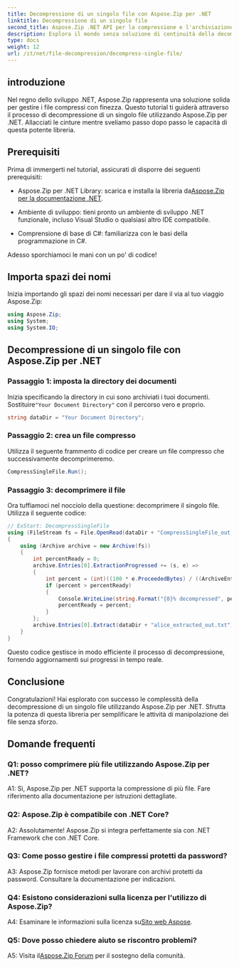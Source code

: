 ```yaml
---
title: Decompressione di un singolo file con Aspose.Zip per .NET
linktitle: Decompressione di un singolo file
second_title: Aspose.Zip .NET API per la compressione e l'archiviazione dei file
description: Esplora il mondo senza soluzione di continuità della decompressione dei file con Aspose.Zip per .NET. Gestisci facilmente i file compressi nei tuoi progetti C#.
type: docs
weight: 12
url: /it/net/file-decompression/decompress-single-file/
---
```

## introduzione

Nel regno dello sviluppo .NET, Aspose.Zip rappresenta una soluzione solida per gestire i file compressi con finezza. Questo tutorial ti guiderà attraverso il processo di decompressione di un singolo file utilizzando Aspose.Zip per .NET. Allacciati le cinture mentre sveliamo passo dopo passo le capacità di questa potente libreria.

## Prerequisiti

Prima di immergerti nel tutorial, assicurati di disporre dei seguenti prerequisiti:

-  Aspose.Zip per .NET Library: scarica e installa la libreria da[Aspose.Zip per la documentazione .NET](https://reference.aspose.com/zip/net/).

- Ambiente di sviluppo: tieni pronto un ambiente di sviluppo .NET funzionale, incluso Visual Studio o qualsiasi altro IDE compatibile.

- Comprensione di base di C#: familiarizza con le basi della programmazione in C#.

Adesso sporchiamoci le mani con un po' di codice!

## Importa spazi dei nomi

Inizia importando gli spazi dei nomi necessari per dare il via al tuo viaggio Aspose.Zip:

```csharp
using Aspose.Zip;
using System;
using System.IO;
```

## Decompressione di un singolo file con Aspose.Zip per .NET

### Passaggio 1: imposta la directory dei documenti

 Inizia specificando la directory in cui sono archiviati i tuoi documenti. Sostituire`"Your Document Directory"` con il percorso vero e proprio.

```csharp
string dataDir = "Your Document Directory";
```

### Passaggio 2: crea un file compresso

Utilizza il seguente frammento di codice per creare un file compresso che successivamente decomprimeremo.

```csharp
CompressSingleFile.Run();
```

### Passaggio 3: decomprimere il file

Ora tuffiamoci nel nocciolo della questione: decomprimere il singolo file. Utilizza il seguente codice:

```csharp
// ExStart: DecompressSingleFile
using (FileStream fs = File.OpenRead(dataDir + "CompressSingleFile_out.zip"))
{
    using (Archive archive = new Archive(fs))
    {
        int percentReady = 0;
        archive.Entries[0].ExtractionProgressed += (s, e) =>
        {
            int percent = (int)((100 * e.ProceededBytes) / ((ArchiveEntry)s).UncompressedSize);
            if (percent > percentReady)
            {
                Console.WriteLine(string.Format("{0}% decompressed", percent));
                percentReady = percent;
            }
        };
        archive.Entries[0].Extract(dataDir + "alice_extracted_out.txt");
    }
}
```

Questo codice gestisce in modo efficiente il processo di decompressione, fornendo aggiornamenti sui progressi in tempo reale.

## Conclusione

Congratulazioni! Hai esplorato con successo le complessità della decompressione di un singolo file utilizzando Aspose.Zip per .NET. Sfrutta la potenza di questa libreria per semplificare le attività di manipolazione dei file senza sforzo.

## Domande frequenti

### Q1: posso comprimere più file utilizzando Aspose.Zip per .NET?

A1: Sì, Aspose.Zip per .NET supporta la compressione di più file. Fare riferimento alla documentazione per istruzioni dettagliate.

### Q2: Aspose.Zip è compatibile con .NET Core?

A2: Assolutamente! Aspose.Zip si integra perfettamente sia con .NET Framework che con .NET Core.

### Q3: Come posso gestire i file compressi protetti da password?

A3: Aspose.Zip fornisce metodi per lavorare con archivi protetti da password. Consultare la documentazione per indicazioni.

### Q4: Esistono considerazioni sulla licenza per l'utilizzo di Aspose.Zip?

 A4: Esaminare le informazioni sulla licenza su[Sito web Aspose](https://purchase.aspose.com/buy).

### Q5: Dove posso chiedere aiuto se riscontro problemi?

 A5: Visita il[Aspose.Zip Forum](https://forum.aspose.com/c/zip/37) per il sostegno della comunità.
